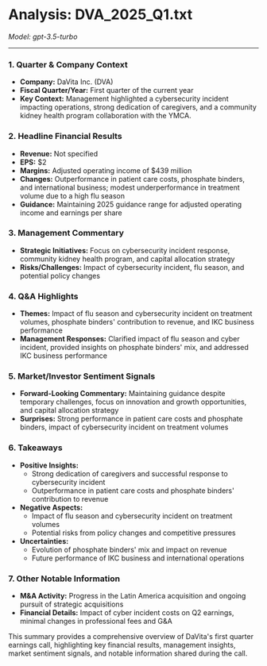 # Analysis: DVA_2025_Q1.txt

*Model: gpt-3.5-turbo*

---

### 1. Quarter & Company Context
- **Company:** DaVita Inc. (DVA)
- **Fiscal Quarter/Year:** First quarter of the current year
- **Key Context:** Management highlighted a cybersecurity incident impacting operations, strong dedication of caregivers, and a community kidney health program collaboration with the YMCA.

### 2. Headline Financial Results
- **Revenue:** Not specified
- **EPS:** $2
- **Margins:** Adjusted operating income of $439 million
- **Changes:** Outperformance in patient care costs, phosphate binders, and international business; modest underperformance in treatment volume due to a high flu season
- **Guidance:** Maintaining 2025 guidance range for adjusted operating income and earnings per share

### 3. Management Commentary
- **Strategic Initiatives:** Focus on cybersecurity incident response, community kidney health program, and capital allocation strategy
- **Risks/Challenges:** Impact of cybersecurity incident, flu season, and potential policy changes

### 4. Q&A Highlights
- **Themes:** Impact of flu season and cybersecurity incident on treatment volumes, phosphate binders' contribution to revenue, and IKC business performance
- **Management Responses:** Clarified impact of flu season and cyber incident, provided insights on phosphate binders' mix, and addressed IKC business performance

### 5. Market/Investor Sentiment Signals
- **Forward-Looking Commentary:** Maintaining guidance despite temporary challenges, focus on innovation and growth opportunities, and capital allocation strategy
- **Surprises:** Strong performance in patient care costs and phosphate binders, impact of cybersecurity incident on treatment volumes

### 6. Takeaways
- **Positive Insights:**
  - Strong dedication of caregivers and successful response to cybersecurity incident
  - Outperformance in patient care costs and phosphate binders' contribution to revenue
- **Negative Aspects:**
  - Impact of flu season and cybersecurity incident on treatment volumes
  - Potential risks from policy changes and competitive pressures
- **Uncertainties:**
  - Evolution of phosphate binders' mix and impact on revenue
  - Future performance of IKC business and international operations

### 7. Other Notable Information
- **M&A Activity:** Progress in the Latin America acquisition and ongoing pursuit of strategic acquisitions
- **Financial Details:** Impact of cyber incident costs on Q2 earnings, minimal changes in professional fees and G&A

This summary provides a comprehensive overview of DaVita's first quarter earnings call, highlighting key financial results, management insights, market sentiment signals, and notable information shared during the call.